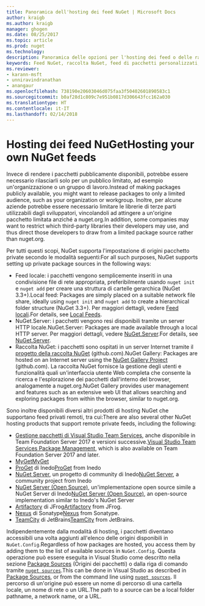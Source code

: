 ```yaml
---
title: Panoramica dell'hosting dei feed NuGet | Microsoft Docs
author: kraigb
ms.author: kraigb
manager: ghogen
ms.date: 08/25/2017
ms.topic: article
ms.prod: nuget
ms.technology: 
description: Panoramica delle opzioni per l'hosting dei feed o delle raccolte di pacchetti NuGet localmente o in remoto.
keywords: Feed NuGet, raccolta NuGet, feed di pacchetti personalizzati, NuGet.Server
ms.reviewer:
- karann-msft
- unniravindranathan
- anangaur
ms.openlocfilehash: 738190e20603046d075faa3f50402601890583c1
ms.sourcegitcommit: b0af28d1c809c7e951b0817d306643fcc162a030
ms.translationtype: HT
ms.contentlocale: it-IT
ms.lasthandoff: 02/14/2018
---
```

# <a name="hosting-your-own-nuget-feeds"></a><span data-ttu-id="80aea-104">Hosting dei feed NuGet</span><span class="sxs-lookup"><span data-stu-id="80aea-104">Hosting your own NuGet feeds</span></span>

<span data-ttu-id="80aea-105">Invece di rendere i pacchetti pubblicamente disponibili, potrebbe essere necessario rilasciarli solo per un pubblico limitato, ad esempio un'organizzazione o un gruppo di lavoro.</span><span class="sxs-lookup"><span data-stu-id="80aea-105">Instead of making packages publicly available, you might want to release packages to only a limited audience, such as your organization or workgroup.</span></span> <span data-ttu-id="80aea-106">Inoltre, per alcune aziende potrebbe essere necessario limitare le librerie di terze parti utilizzabili dagli sviluppatori, vincolandoli ad attingere a un'origine pacchetto limitata anziché a nuget.org.</span><span class="sxs-lookup"><span data-stu-id="80aea-106">In addition, some companies may want to restrict which third-party libraries their developers may use, and thus direct those developers to draw from a limited package source rather than nuget.org.</span></span>

<span data-ttu-id="80aea-107">Per tutti questi scopi, NuGet supporta l'impostazione di origini pacchetto private secondo le modalità seguenti:</span><span class="sxs-lookup"><span data-stu-id="80aea-107">For all such purposes, NuGet supports setting up private package sources in the following ways:</span></span>

- <span data-ttu-id="80aea-108">Feed locale: i pacchetti vengono semplicemente inseriti in una condivisione file di rete appropriata, preferibilmente usando `nuget init` e `nuget add` per creare una struttura di cartelle gerarchica (NuGet 3.3+).</span><span class="sxs-lookup"><span data-stu-id="80aea-108">Local feed: Packages are simply placed on a suitable network file share, ideally using `nuget init` and `nuget add` to create a hierarchical folder structure (NuGet 3.3+).</span></span> <span data-ttu-id="80aea-109">Per maggiori dettagli, vedere [Feed locali](../hosting-packages/local-feeds.md).</span><span class="sxs-lookup"><span data-stu-id="80aea-109">For details, see [Local Feeds](../hosting-packages/local-feeds.md).</span></span>
- <span data-ttu-id="80aea-110">NuGet.Server: i pacchetti vengono resi disponibili tramite un server HTTP locale.</span><span class="sxs-lookup"><span data-stu-id="80aea-110">NuGet.Server: Packages are made available through a local HTTP server.</span></span> <span data-ttu-id="80aea-111">Per maggiori dettagli, vedere [NuGet.Server](../hosting-packages/nuget-server.md).</span><span class="sxs-lookup"><span data-stu-id="80aea-111">For details, see [NuGet.Server](../hosting-packages/nuget-server.md).</span></span>
- <span data-ttu-id="80aea-112">Raccolta NuGet: i pacchetti sono ospitati in un server Internet tramite il [progetto della raccolta NuGet](https://github.com/NuGet/NuGetGallery#build-and-run-the-gallery-in-arbitrary-number-easy-steps) (github.com).</span><span class="sxs-lookup"><span data-stu-id="80aea-112">NuGet Gallery: Packages are hosted on an Internet server using the [NuGet Gallery Project](https://github.com/NuGet/NuGetGallery#build-and-run-the-gallery-in-arbitrary-number-easy-steps) (github.com).</span></span> <span data-ttu-id="80aea-113">La raccolta NuGet fornisce la gestione degli utenti e funzionalità quali un'interfaccia utente Web completa che consente la ricerca e l'esplorazione dei pacchetti dall'interno del browser, analogamente a nuget.org.</span><span class="sxs-lookup"><span data-stu-id="80aea-113">NuGet Gallery provides user management and features such as an extensive web UI that allows searching and exploring packages from within the browser, similar to nuget.org.</span></span>

<span data-ttu-id="80aea-114">Sono inoltre disponibili diversi altri prodotti di hosting NuGet che supportano feed privati remoti, tra cui:</span><span class="sxs-lookup"><span data-stu-id="80aea-114">There are also several other NuGet hosting products that support remote private feeds, including the following:</span></span>

- <span data-ttu-id="80aea-115">[Gestione pacchetti di Visual Studio Team Services](https://www.visualstudio.com/docs/package/nuget/publish), anche disponibile in Team Foundation Server 2017 e versioni successive.</span><span class="sxs-lookup"><span data-stu-id="80aea-115">[Visual Studio Team Services Package Management](https://www.visualstudio.com/docs/package/nuget/publish), which is also available on Team Foundation Server 2017 and later.</span></span>
- [<span data-ttu-id="80aea-116">MyGet</span><span class="sxs-lookup"><span data-stu-id="80aea-116">MyGet</span></span>](http://myget.org)
- <span data-ttu-id="80aea-117">[ProGet](http://inedo.com/proget) di Inedo</span><span class="sxs-lookup"><span data-stu-id="80aea-117">[ProGet](http://inedo.com/proget) from Inedo</span></span>
- <span data-ttu-id="80aea-118">[NuGet Server](http://nugetserver.net/), un progetto di community di Inedo</span><span class="sxs-lookup"><span data-stu-id="80aea-118">[NuGet Server](http://nugetserver.net/), a community project from Inedo</span></span>
- <span data-ttu-id="80aea-119">[NuGet Server (Open Source)](http://nuget-server.net), un'implementazione open source simile a NuGet Server di Inedo</span><span class="sxs-lookup"><span data-stu-id="80aea-119">[NuGet Server (Open Source)](http://nuget-server.net), an open-source implementation similar to Inedo's NuGet Server</span></span>
- <span data-ttu-id="80aea-120">[Artifactory](https://www.jfrog.com/artifactory/) di JFrog</span><span class="sxs-lookup"><span data-stu-id="80aea-120">[Artifactory](https://www.jfrog.com/artifactory/) from JFrog.</span></span>
- <span data-ttu-id="80aea-121">[Nexus](http://www.sonatype.org/nexus/) di Sonatype</span><span class="sxs-lookup"><span data-stu-id="80aea-121">[Nexus](http://www.sonatype.org/nexus/) from Sonatype.</span></span>
- <span data-ttu-id="80aea-122">[TeamCity](https://www.jetbrains.com/teamcity/) di JetBrains</span><span class="sxs-lookup"><span data-stu-id="80aea-122">[TeamCity](https://www.jetbrains.com/teamcity/) from JetBrains.</span></span>

<span data-ttu-id="80aea-123">Indipendentemente dalla modalità di hosting, i pacchetti diventano accessibili una volta aggiunti all'elenco delle origini disponibili in `NuGet.Config`.</span><span class="sxs-lookup"><span data-stu-id="80aea-123">Regardless of how packages are hosted, you access them by adding them to the list of available sources in `NuGet.Config`.</span></span> <span data-ttu-id="80aea-124">Questa operazione può essere eseguita in Visual Studio come descritto nella sezione [Package Sources](../tools/package-manager-ui.md#package-sources) (Origini dei pacchetti) o dalla riga di comando tramite [`nuget sources`](../tools/cli-ref-sources.md).</span><span class="sxs-lookup"><span data-stu-id="80aea-124">This can be done in Visual Studio as described in [Package Sources](../tools/package-manager-ui.md#package-sources), or from the command line using [`nuget sources`](../tools/cli-ref-sources.md).</span></span> <span data-ttu-id="80aea-125">Il percorso di un'origine può essere un nome di percorso di una cartella locale, un nome di rete o un URL.</span><span class="sxs-lookup"><span data-stu-id="80aea-125">The path to a source can be a local folder pathname, a network name, or a URL.</span></span>
